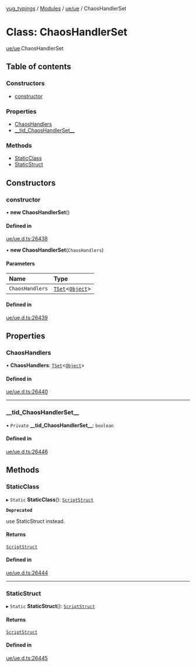 [yug_typings](../README.md) / [Modules](../modules.md) / [ue/ue](../modules/ue_ue.md) / ChaosHandlerSet

# Class: ChaosHandlerSet

[ue/ue](../modules/ue_ue.md).ChaosHandlerSet

## Table of contents

### Constructors

- [constructor](ue_ue.ChaosHandlerSet.md#constructor)

### Properties

- [ChaosHandlers](ue_ue.ChaosHandlerSet.md#chaoshandlers)
- [\_\_tid\_ChaosHandlerSet\_\_](ue_ue.ChaosHandlerSet.md#__tid_chaoshandlerset__)

### Methods

- [StaticClass](ue_ue.ChaosHandlerSet.md#staticclass)
- [StaticStruct](ue_ue.ChaosHandlerSet.md#staticstruct)

## Constructors

### constructor

• **new ChaosHandlerSet**()

#### Defined in

[ue/ue.d.ts:26438](https://github.com/YugMetaverse/yug_typings/blob/b7d9b19/ue/ue.d.ts#L26438)

• **new ChaosHandlerSet**(`ChaosHandlers`)

#### Parameters

| Name | Type |
| :------ | :------ |
| `ChaosHandlers` | [`TSet`](../interfaces/ue_puerts.TSet.md)<[`Object`](ue_ue.Object.md)\> |

#### Defined in

[ue/ue.d.ts:26439](https://github.com/YugMetaverse/yug_typings/blob/b7d9b19/ue/ue.d.ts#L26439)

## Properties

### ChaosHandlers

• **ChaosHandlers**: [`TSet`](../interfaces/ue_puerts.TSet.md)<[`Object`](ue_ue.Object.md)\>

#### Defined in

[ue/ue.d.ts:26440](https://github.com/YugMetaverse/yug_typings/blob/b7d9b19/ue/ue.d.ts#L26440)

___

### \_\_tid\_ChaosHandlerSet\_\_

• `Private` **\_\_tid\_ChaosHandlerSet\_\_**: `boolean`

#### Defined in

[ue/ue.d.ts:26446](https://github.com/YugMetaverse/yug_typings/blob/b7d9b19/ue/ue.d.ts#L26446)

## Methods

### StaticClass

▸ `Static` **StaticClass**(): [`ScriptStruct`](ue_ue.ScriptStruct.md)

**`Deprecated`**

use StaticStruct instead.

#### Returns

[`ScriptStruct`](ue_ue.ScriptStruct.md)

#### Defined in

[ue/ue.d.ts:26444](https://github.com/YugMetaverse/yug_typings/blob/b7d9b19/ue/ue.d.ts#L26444)

___

### StaticStruct

▸ `Static` **StaticStruct**(): [`ScriptStruct`](ue_ue.ScriptStruct.md)

#### Returns

[`ScriptStruct`](ue_ue.ScriptStruct.md)

#### Defined in

[ue/ue.d.ts:26445](https://github.com/YugMetaverse/yug_typings/blob/b7d9b19/ue/ue.d.ts#L26445)
